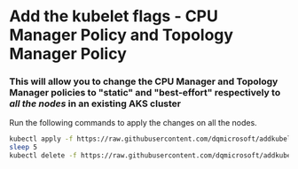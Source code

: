 # Add the kubelet flags - CPU Manager Policy and Topology Manager Policy

### This will allow you to change the CPU Manager and Topology Manager policies to "static" and "best-effort" respectively to *all the nodes* in an existing AKS cluster

Run the following commands to apply the changes on all the nodes.

```sh
kubectl apply -f https://raw.githubusercontent.com/dqmicrosoft/addkubeletflags/main/addkubeletflags.yaml
sleep 5
kubectl delete -f https://raw.githubusercontent.com/dqmicrosoft/addkubeletflags/main/addkubeletflags.yaml
```
